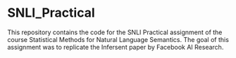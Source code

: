 # SNLI_Practical
This repository contains the code for the SNLI Practical assignment of the course Statistical Methods for Natural Language Semantics. The goal of this assignment was to replicate the Infersent paper by Facebook AI Research.
